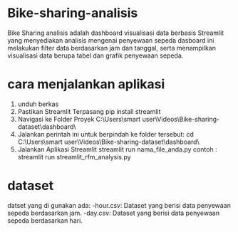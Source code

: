 # Bike-sharing-analisis
Bike Sharing  analisis adalah  dashboard visualisasi data berbasis Streamlit yang menyediakan analisis mengenai penyewaan sepeda
dasboard ini  melakukan filter data berdasarkan jam dan tanggal, serta menampilkan visualisasi data berupa tabel dan grafik penyewaan sepeda.

# cara menjalankan aplikasi
1. unduh berkas
2. Pastikan Streamlit Terpasang
   pip install streamlit
4. Navigasi ke Folder Proyek
   C:\Users\smart user\Videos\Bike-sharing-dataset\dashboard\
5. Jalankan perintah ini untuk berpindah ke folder tersebut:
   cd C:\Users\smart user\Videos\Bike-sharing-dataset\dashboard\
6. Jalankan Aplikasi Streamlit
   streamlit run nama_file_anda.py
contoh : streamlit run streamlit_rfm_analysis.py

# dataset
datset yang di gunakan ada:
-hour.csv: Dataset yang berisi data penyewaan sepeda berdasarkan jam.
-day.csv: Dataset yang berisi data penyewaan sepeda berdasarkan hari.

